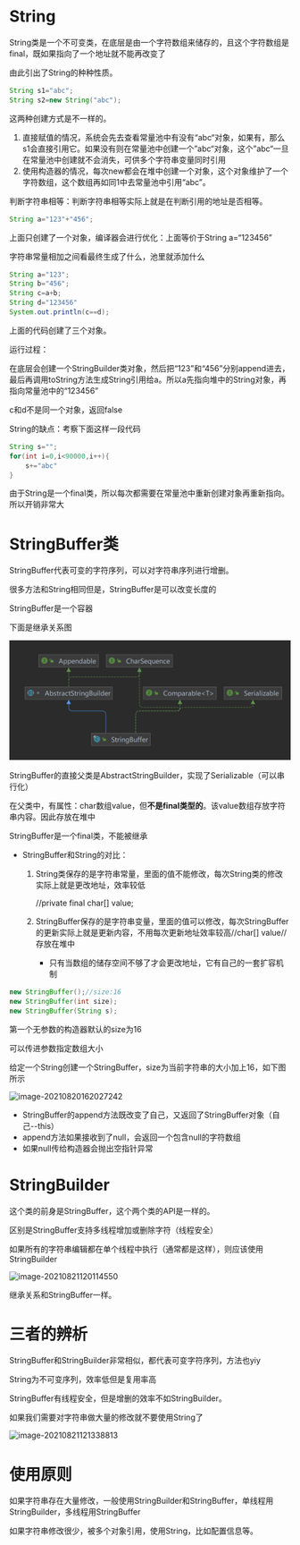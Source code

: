 # String

String类是一个不可变类，在底层是由一个字符数组来储存的，且这个字符数组是final，既如果指向了一个地址就不能再改变了

由此引出了String的种种性质。

```java
String s1="abc";
String s2=new String("abc");
```

这两种创建方式是不一样的。

1. 直接赋值的情况，系统会先去查看常量池中有没有“abc“对象，如果有，那么s1会直接引用它。如果没有则在常量池中创建一个”abc“对象，这个”abc“一旦在常量池中创建就不会消失，可供多个字符串变量同时引用
2. 使用构造器的情况，每次new都会在堆中创建一个对象，这个对象维护了一个字符数组，这个数组再如同1中去常量池中引用“abc”。

判断字符串相等：判断字符串相等实际上就是在判断引用的地址是否相等。

```java
String a="123"+"456";
```

上面只创建了一个对象，编译器会进行优化：上面等价于String a=“123456”

字符串常量相加之间看最终生成了什么，池里就添加什么

```java
String a="123";
String b="456";
String c=a+b;
String d="123456"
System.out.println(c==d);    
```

上面的代码创建了三个对象。

运行过程：

在底层会创建一个StringBuilder类对象，然后把“123”和“456”分别append进去，最后再调用toString方法生成String引用给a。所以a先指向堆中的String对象，再指向常量池中的“123456”

c和d不是同一个对象，返回false



String的缺点：考察下面这样一段代码

```java
String s="";
for(int i=0,i<90000,i++){
    s+="abc"
}
```

由于String是一个final类，所以每次都需要在常量池中重新创建对象再重新指向。所以开销非常大

# StringBuffer类

StringBuffer代表可变的字符序列，可以对字符串序列进行增删。

很多方法和String相同但是，StringBuffer是可以改变长度的

StringBuffer是一个容器

下面是继承关系图

![image-20210820153152137](image/image-20210820153152137.png)

StringBuffer的直接父类是AbstractStringBuilder，实现了Serializable（可以串行化）

在父类中，有属性：char数组value，但**不是final类型的**。该value数组存放字符串内容。因此存放在堆中

StringBuffer是一个final类，不能被继承

- StringBuffer和String的对比：

  1. String类保存的是字符串常量，里面的值不能修改，每次String类的修改实际上就是更改地址，效率较低

     //private final char[] value;

  2. StringBuffer保存的是字符串变量，里面的值可以修改，每次StringBuffer的更新实际上就是更新内容，不用每次更新地址效率较高//char[] value//存放在堆中

     - 只有当数组的储存空间不够了才会更改地址，它有自己的一套扩容机制

```java
new StringBuffer();//size:16
new StringBuffer(int size);
new StringBuffer(String s);
```

第一个无参数的构造器默认的size为16

可以传进参数指定数组大小

 给定一个String创建一个StringBuffer，size为当前字符串的大小加上16，如下图所示

![image-20210820162027242](E:\MyNotes\image\image-20210820162027242.png)

- StringBuffer的append方法既改变了自己，又返回了StringBuffer对象（自己--this）
- append方法如果接收到了null，会返回一个包含null的字符数组
- 如果null传给构造器会抛出空指针异常

# StringBuilder

这个类的前身是StringBuffer，这个两个类的API是一样的。

区别是StringBuffer支持多线程增加或删除字符（线程安全）

如果所有的字符串编辑都在单个线程中执行（通常都是这样），则应该使用StringBuilder

![image-20210821120114550](E:\MyNotes\image\image-20210821120114550.png)

继承关系和StringBuffer一样。

# 三者的辨析

StringBuffer和StringBuilder非常相似，都代表可变字符序列，方法也yiy

String为不可变序列，效率低但是复用率高

StringBuffer有线程安全，但是增删的效率不如StringBuilder。

如果我们需要对字符串做大量的修改就不要使用String了

![image-20210821121338813](E:\MyNotes\image\image-20210821121338813.png)

# 使用原则

如果字符串存在大量修改，一般使用StringBuilder和StringBuffer，单线程用StringBuilder，多线程用StringBuffer

如果字符串修改很少，被多个对象引用，使用String，比如配置信息等。
